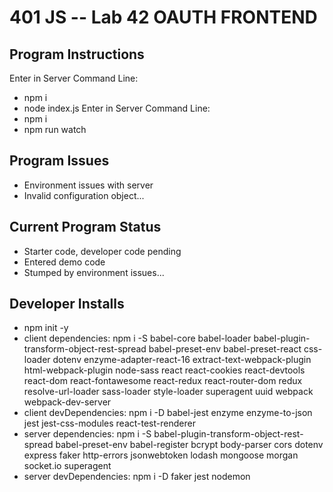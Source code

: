 401 JS --  Lab 42 OAUTH FRONTEND
===

## Program Instructions
Enter in Server Command Line:
* npm i
* node index.js
Enter in Server Command Line:
* npm i
* npm run watch


## Program Issues
* Environment issues with server
* Invalid configuration object...


## Current Program Status
* Starter code, developer code pending
* Entered demo code
* Stumped by environment issues...


## Developer Installs
* npm init -y
* client dependencies: npm i -S babel-core babel-loader babel-plugin-transform-object-rest-spread babel-preset-env babel-preset-react css-loader dotenv enzyme-adapter-react-16 extract-text-webpack-plugin html-webpack-plugin node-sass react react-cookies react-devtools react-dom react-fontawesome react-redux react-router-dom redux resolve-url-loader sass-loader style-loader superagent uuid webpack webpack-dev-server
* client devDependencies: npm i -D babel-jest enzyme enzyme-to-json jest jest-css-modules react-test-renderer
* server dependencies: npm i -S babel-plugin-transform-object-rest-spread babel-preset-env babel-register bcrypt body-parser cors dotenv express faker http-errors jsonwebtoken lodash mongoose morgan socket.io superagent
* server devDependencies: npm i -D faker jest nodemon